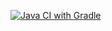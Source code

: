 [![Java CI with Gradle](https://github.com/Liebenfels-18/patterns1/actions/workflows/gradle.yml/badge.svg)](https://github.com/Liebenfels-18/patterns1/actions/workflows/gradle.yml)